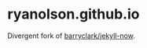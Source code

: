 ryanolson.github.io
===================

Divergent fork of [barryclark/jekyll-now](https://github.com/barryclark/jekyll-now).
